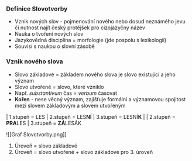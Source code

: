 
### Definice Slovotvorby
- Vznik nových slov - pojmenování nového nebo dosud neznámého jevu či nutnost najít český protějšek pro cizojazyčný název
- Nauka o tvoření nových slov
- Jazykovědná disciplína = morfologie (jde pospolu s lexikologií)
- Souvisí s naukou o slovní zásobě

### Vznik nového slova
- Slovo základové = základem nového slova je slovo existující a jeho význam
- Slovo utvořené = slovo, které vzniklo 
- Např. *substantivum* čas = *verbum* časovat
- **Kořen** - nese věcný význam, zajišťuje formální a významovou spojitost mezi slovem základovým a slovem utvořeným

| 1.stupeň = LES
| 2.stupeň = LES**NÍ**
| 3.stupeň = LESNÍ**K**
| 
| 2.stupeň = **PRA**LES
| 3.stupeň = **ZÁ**LESÁK

![[Graf Slovotvorby.png]]

1. Úroveň = slovo základové
2. Úroveň = slovo utvořené + slovo základové pro 3. úroveň